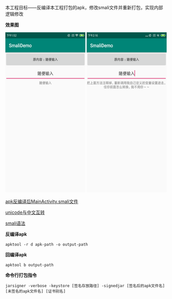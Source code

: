 本工程目标——反编译本工程打包的apk，修改smali文件并重新打包，实现内部逻辑修改

**效果图**

<img width="250px" height="500px" src="screenshot/1.png"/>  <img width="250px" height="500px" src="screenshot/2.png"/>

[apk反编译后MainActivity.smali文件](reverse_code/smali/com/hd/smalidemo/MainActivity.smali)

[unicode与中文互转](http://tool.chinaz.com/tools/unicode.aspx)

[smali语法](../../smali.md)

**反编译apk**

```
apktool -r d apk-path -o output-path
```

**回编译apk**

```
apktool b output-path
```

**命令行打包指令**

```
jarsigner -verbose -keystore [签名存放路径] -signedjar [签名后的apk文件名] [未签名的apk文件名] [证书别名]
```
